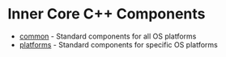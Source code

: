 Inner Core C++ Components
=========================

* [common](common/) - Standard components for all OS platforms
* [platforms](platforms/) - Standard components for specific OS platforms
